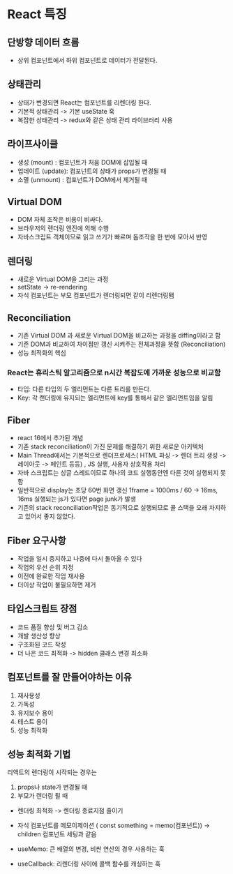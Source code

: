 # React 특징

## 단방향 데이터 흐름
- 상위 컴포넌트에서 하위 컴포넌트로 데이터가 전달된다.

## 상태관리
- 상태가 변경되면 React는 컴포넌트를 리렌더링 한다.
- 기본적 상태관리 -> 기본 useState 훅
- 복잡한 상태관리 -> redux와 같은 상태 관리 라이브러리 사용

## 라이프사이클
- 생성 (mount) : 컴포넌트가 처음 DOM에 삽입될 때 
- 업데이트 (update): 컴포넌트의 상태가 props가 변경될 때
- 소멸 (unmount) : 컴포넌트가 DOM에서 제거될 때


## Virtual DOM
- DOM 자체 조작은 비용이 비싸다.
- 브라우저의 렌더링 엔진에 의해 수행
- 자바스크립트 객체이므로 읽고 쓰기가 빠르며 돔조작을 한 번에 모아서 반영

## 렌더링
- 새로운 Virtual DOM을 그리는 과정
- setState -> re-rendering 
- 자식 컴포넌트는 부모 컴포넌트가 렌더링되면 같이 리렌더링됌


## Reconciliation
- 기존 Virtual DOM 과 새로운 Virtual DOM을 비교하는 과정을 diffing이라고 함
- 기존 DOM과 비교하여 차이점만 갱신 시켜주는 전체과정을 뜻함 (Reconciliation)
- 성능 최적화의 핵심

### React는 휴리스틱 알고리즘으로 n시간 복잡도에 가까운 성능으로 비교함
- 타입: 다른 타입의 두 엘리먼트는 다른 트리를 만든다.
- Key: 각 랜더링에 유지되는 엘리먼트에 key를 통해서 같은 엘리먼트임을 알림


## Fiber
- react 16에서 추가된 개념
- 기존 stack reconciliation이 가진 문제를 해결하기 위한 새로운 아키텍처
- Main Thread에서는 기본적으로 렌더프로세스( HTML 파싱 -> 렌더 트리 생성 -> 레이아웃 -> 페인트 등등) , JS 실행, 사용자 상호작용 처리
- 자바 스크립트는 싱글 스레드이므로 하나의 코드 실행동안엔 다른 것이 실행되지 못함
- 일반적으로 display는 초당 60번 화면 갱신 1frame = 1000ms / 60 -> 16ms, 16ms 실행되는 js가 있다면 page junk가 발생
- 기존의 stack reconciliation작업은 동기적으로 실행되므로 콜 스택을 오래 차지하고 있어서 좋지 않았다.

## Fiber 요구사항
- 작업을 일시 중지하고 나중에 다시 돌아올 수 있다
- 작업의 우선 순위 지정
- 이전에 완료한 작업 재사용
- 더이상 작업이 불필요하면 제거

## 타입스크립트 장점
- 코드 품질 향상 및 버그 감소
- 개발 생산성 향상
- 구조화된 코드 작성
- 더 나은 코드 최적화 -> hidden 클래스 변경 최소화

## 컴포넌트를 잘 만들어야하는 이유
1. 재사용성
2. 가독성
3. 유지보수 용이
4. 테스트 용이
5. 성능 최적화

## 성능 최적화 기법
리액트의 렌더링이 시작되는 경우는
1. props나 state가 변경될 때
2. 부모가 렌더링 될 때

- 렌더링 최적화 -> 렌더링 종료지점 줄이기
- 자식 컴포넌트를 메모이제이션 ( const something = memo(컴포넌트)) -> children 컴포넌트 세팅과 같음

- useMemo: 큰 배열의 변경, 비싼 연산의 경우 사용하는 훅
- useCallback: 리렌더링 사이에 콜백 함수를 캐싱하는 훅